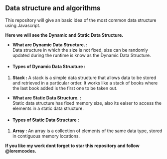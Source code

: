 <h2>Data structure and algorithms</h2>
<p>This repository will give an basic idea of the most common data structure using Javascript.</p>

<strong>
    <p>Here we will see the Dynamic and Static Data Structure.</p>
</strong>

<ul>
    <li> <strong> What are Dynamic Data Structure. : <br> </strong>
        Data structure in which the size is not fixed, size can be randomly updated during the runtime is know as the
        Dynamic Data Structure.
    </li>
</ul>

<ul>
    <li>
        <h4><strong>Types of Dynamic Data Structure : </strong></h4>
    </li>
</ul>

<ol>
    <li><strong>Stack : </strong> A stack is a simple data structure that allows data to be stored and retrieved in a
        particular order. It works like a stack of books where the last book added is the first one to be taken out.
    </li>
</ol>

<ul>
    <li> <strong> What are Static Data Structure. : <br> </strong>
        Static data structure has fixed memory size, also its eaiser to access the elements in a static data structure.
    </li>
</ul>

<ul>
    <li>
        <h4><strong>Types of Static Data Structure : </strong></h4>
    </li>
</ul>

<ol>
    <li><strong>Array : </strong> An array is a collection of elements of the same data type, stored in contiguous
        memory locations.</li>
</ol>

<strong>
    <p>If you like my work dont forget to star this repository and follow @loremcodes.</p>
</strong>